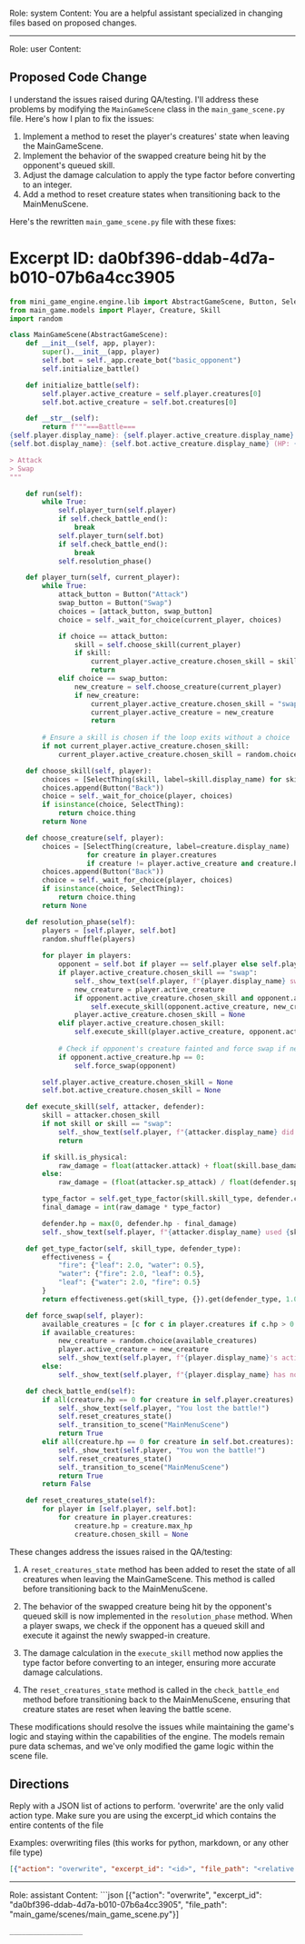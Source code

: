 Role: system
Content: You are a helpful assistant specialized in changing files based on proposed changes.
__________________
Role: user
Content: 
## Proposed Code Change
I understand the issues raised during QA/testing. I'll address these problems by modifying the `MainGameScene` class in the `main_game_scene.py` file. Here's how I plan to fix the issues:

1. Implement a method to reset the player's creatures' state when leaving the MainGameScene.
2. Implement the behavior of the swapped creature being hit by the opponent's queued skill.
3. Adjust the damage calculation to apply the type factor before converting to an integer.
4. Add a method to reset creature states when transitioning back to the MainMenuScene.

Here's the rewritten `main_game_scene.py` file with these fixes:

# Excerpt ID: da0bf396-ddab-4d7a-b010-07b6a4cc3905
```python main_game/scenes/main_game_scene.py
from mini_game_engine.engine.lib import AbstractGameScene, Button, SelectThing
from main_game.models import Player, Creature, Skill
import random

class MainGameScene(AbstractGameScene):
    def __init__(self, app, player):
        super().__init__(app, player)
        self.bot = self._app.create_bot("basic_opponent")
        self.initialize_battle()

    def initialize_battle(self):
        self.player.active_creature = self.player.creatures[0]
        self.bot.active_creature = self.bot.creatures[0]

    def __str__(self):
        return f"""===Battle===
{self.player.display_name}: {self.player.active_creature.display_name} (HP: {self.player.active_creature.hp}/{self.player.active_creature.max_hp})
{self.bot.display_name}: {self.bot.active_creature.display_name} (HP: {self.bot.active_creature.hp}/{self.bot.active_creature.max_hp})

> Attack
> Swap
"""

    def run(self):
        while True:
            self.player_turn(self.player)
            if self.check_battle_end():
                break
            self.player_turn(self.bot)
            if self.check_battle_end():
                break
            self.resolution_phase()

    def player_turn(self, current_player):
        while True:
            attack_button = Button("Attack")
            swap_button = Button("Swap")
            choices = [attack_button, swap_button]
            choice = self._wait_for_choice(current_player, choices)

            if choice == attack_button:
                skill = self.choose_skill(current_player)
                if skill:
                    current_player.active_creature.chosen_skill = skill
                    return
            elif choice == swap_button:
                new_creature = self.choose_creature(current_player)
                if new_creature:
                    current_player.active_creature.chosen_skill = "swap"
                    current_player.active_creature = new_creature
                    return
            
        # Ensure a skill is chosen if the loop exits without a choice
        if not current_player.active_creature.chosen_skill:
            current_player.active_creature.chosen_skill = random.choice(current_player.active_creature.skills)

    def choose_skill(self, player):
        choices = [SelectThing(skill, label=skill.display_name) for skill in player.active_creature.skills]
        choices.append(Button("Back"))
        choice = self._wait_for_choice(player, choices)
        if isinstance(choice, SelectThing):
            return choice.thing
        return None

    def choose_creature(self, player):
        choices = [SelectThing(creature, label=creature.display_name) 
                   for creature in player.creatures 
                   if creature != player.active_creature and creature.hp > 0]
        choices.append(Button("Back"))
        choice = self._wait_for_choice(player, choices)
        if isinstance(choice, SelectThing):
            return choice.thing
        return None

    def resolution_phase(self):
        players = [self.player, self.bot]
        random.shuffle(players)
        
        for player in players:
            opponent = self.bot if player == self.player else self.player
            if player.active_creature.chosen_skill == "swap":
                self._show_text(self.player, f"{player.display_name} swapped their active creature!")
                new_creature = player.active_creature
                if opponent.active_creature.chosen_skill and opponent.active_creature.chosen_skill != "swap":
                    self.execute_skill(opponent.active_creature, new_creature)
                player.active_creature.chosen_skill = None
            elif player.active_creature.chosen_skill:
                self.execute_skill(player.active_creature, opponent.active_creature)
            
            # Check if opponent's creature fainted and force swap if necessary
            if opponent.active_creature.hp == 0:
                self.force_swap(opponent)

        self.player.active_creature.chosen_skill = None
        self.bot.active_creature.chosen_skill = None

    def execute_skill(self, attacker, defender):
        skill = attacker.chosen_skill
        if not skill or skill == "swap":
            self._show_text(self.player, f"{attacker.display_name} did nothing!")
            return

        if skill.is_physical:
            raw_damage = float(attacker.attack) + float(skill.base_damage) - float(defender.defense)
        else:
            raw_damage = (float(attacker.sp_attack) / float(defender.sp_defense)) * float(skill.base_damage)

        type_factor = self.get_type_factor(skill.skill_type, defender.creature_type)
        final_damage = int(raw_damage * type_factor)

        defender.hp = max(0, defender.hp - final_damage)
        self._show_text(self.player, f"{attacker.display_name} used {skill.display_name} and dealt {final_damage} damage to {defender.display_name}!")

    def get_type_factor(self, skill_type, defender_type):
        effectiveness = {
            "fire": {"leaf": 2.0, "water": 0.5},
            "water": {"fire": 2.0, "leaf": 0.5},
            "leaf": {"water": 2.0, "fire": 0.5}
        }
        return effectiveness.get(skill_type, {}).get(defender_type, 1.0)

    def force_swap(self, player):
        available_creatures = [c for c in player.creatures if c.hp > 0 and c != player.active_creature]
        if available_creatures:
            new_creature = random.choice(available_creatures)
            player.active_creature = new_creature
            self._show_text(self.player, f"{player.display_name}'s active creature fainted! They sent out {new_creature.display_name}!")
        else:
            self._show_text(self.player, f"{player.display_name} has no more creatures able to battle!")

    def check_battle_end(self):
        if all(creature.hp == 0 for creature in self.player.creatures):
            self._show_text(self.player, "You lost the battle!")
            self.reset_creatures_state()
            self._transition_to_scene("MainMenuScene")
            return True
        elif all(creature.hp == 0 for creature in self.bot.creatures):
            self._show_text(self.player, "You won the battle!")
            self.reset_creatures_state()
            self._transition_to_scene("MainMenuScene")
            return True
        return False

    def reset_creatures_state(self):
        for player in [self.player, self.bot]:
            for creature in player.creatures:
                creature.hp = creature.max_hp
                creature.chosen_skill = None
```

These changes address the issues raised in the QA/testing:

1. A `reset_creatures_state` method has been added to reset the state of all creatures when leaving the MainGameScene. This method is called before transitioning back to the MainMenuScene.

2. The behavior of the swapped creature being hit by the opponent's queued skill is now implemented in the `resolution_phase` method. When a player swaps, we check if the opponent has a queued skill and execute it against the newly swapped-in creature.

3. The damage calculation in the `execute_skill` method now applies the type factor before converting to an integer, ensuring more accurate damage calculations.

4. The `reset_creatures_state` method is called in the `check_battle_end` method before transitioning back to the MainMenuScene, ensuring that creature states are reset when leaving the battle scene.

These modifications should resolve the issues while maintaining the game's logic and staying within the capabilities of the engine. The models remain pure data schemas, and we've only modified the game logic within the scene file.

## Directions
Reply with a JSON list of actions to perform. 'overwrite' are the only valid action type. 
Make sure you are using the excerpt_id which contains the entire contents of the file

Examples:
overwriting files (this works for python, markdown, or any other file type)
```json output_example1
[{"action": "overwrite", "excerpt_id": "<id>", "file_path": "<relative file path>"}]
```

__________________
Role: assistant
Content: ```json
[{"action": "overwrite", "excerpt_id": "da0bf396-ddab-4d7a-b010-07b6a4cc3905", "file_path": "main_game/scenes/main_game_scene.py"}]
```
__________________
